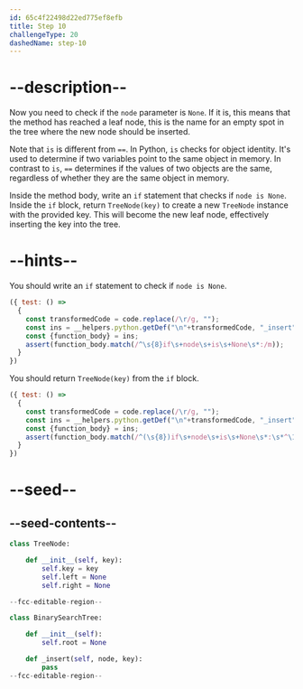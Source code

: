 ```yaml
---
id: 65c4f22498d22ed775ef8efb
title: Step 10
challengeType: 20
dashedName: step-10
---
```


# --description--

Now you need to check if the `node` parameter is `None`. If it is, this means that the method has reached a leaf node, this is the name for an empty spot in the tree where the new node should be inserted.

Note that `is` is different from `==`. In Python, `is` checks for object identity. It's used to determine if two variables point to the same object in memory. In contrast to `is`, `==` determines if the values of two objects are the same, regardless of whether they are the same object in memory. 

Inside the method body, write an `if` statement that checks if `node is None`. Inside the `if` block, return `TreeNode(key)` to  create a new `TreeNode` instance with the provided key. This will become the new leaf node, effectively inserting the key into the tree.

# --hints--

You should write an `if` statement to check if `node is None`.

```js
({ test: () =>
  {
    const transformedCode = code.replace(/\r/g, "");        
    const ins = __helpers.python.getDef("\n"+transformedCode, "_insert");
    const {function_body} = ins;    
    assert(function_body.match(/^\s{8}if\s+node\s+is\s+None\s*:/m));
  }
})
```

You should return `TreeNode(key)` from the `if` block.

```js
({ test: () =>
  {
    const transformedCode = code.replace(/\r/g, "");        
    const ins = __helpers.python.getDef("\n"+transformedCode, "_insert");
    const {function_body} = ins;    
    assert(function_body.match(/^(\s{8})if\s+node\s+is\s+None\s*:\s*^\1\s{4}return\s+TreeNode\s*\(\s*key\s*\)/m));
  }
})
```

# --seed--

## --seed-contents--

```py
class TreeNode:

    def __init__(self, key):
        self.key = key
        self.left = None
        self.right = None

--fcc-editable-region--

class BinarySearchTree:

    def __init__(self):
        self.root = None

    def _insert(self, node, key):
        pass
--fcc-editable-region--
```
